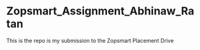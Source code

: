 # Zopsmart_Assignment_Abhinaw_Ratan
This is the repo is my submission to the Zopsmart Placement Drive
